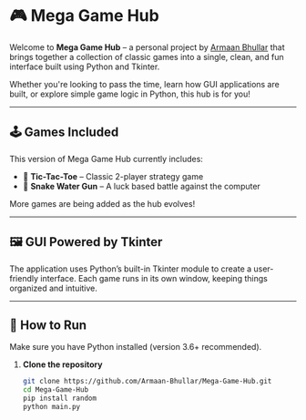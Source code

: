 # 🎮 Mega Game Hub

Welcome to **Mega Game Hub** – a personal project by [Armaan Bhullar](https://github.com/Armaan-Bhullar) that brings together a collection of classic games into a single, clean, and fun interface built using Python and Tkinter.

Whether you're looking to pass the time, learn how GUI applications are built, or explore simple game logic in Python, this hub is for you!

---

## 🕹️ Games Included

This version of Mega Game Hub currently includes:

- 🧠 **Tic-Tac-Toe** – Classic 2-player strategy game
- 🐍 **Snake Water Gun** – A luck based battle against the computer


More games are being added as the hub evolves!

---

## 🖼️ GUI Powered by Tkinter

The application uses Python’s built-in Tkinter module to create a user-friendly interface. Each game runs in its own window, keeping things organized and intuitive.


---

## 🚀 How to Run

Make sure you have Python installed (version 3.6+ recommended).

1. **Clone the repository**
   ```bash
   git clone https://github.com/Armaan-Bhullar/Mega-Game-Hub.git
   cd Mega-Game-Hub
   pip install random 
   python main.py
